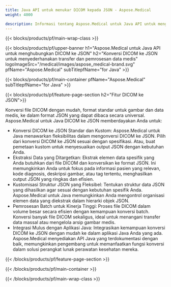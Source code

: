 ```yaml
---
title: Java API untuk menukar DICOM kepada JSON - Aspose.Medical
weight: 4000

description: Informasi tentang Aspose.Medical untuk Java API untuk mengonversi DICOM ke JSON
---
```


{{< blocks/products/pf/main-wrap-class >}}

{{< blocks/products/pf/upper-banner h1="Aspose.Medical untuk Java API untuk menghubungkan DICOM ke JSON" h2="Konversi DICOM ke JSON untuk menyederhanakan transfer dan pemrosesan data medis" logoImageSrc="/medical/images/aspose_medical-brand.svg" pfName="Aspose.Medical" subTitlepfName="for Java" >}}

{{< blocks/products/pf/main-container pfName="Aspose.Medical" subTitlepfName="for Java" >}}

{{< blocks/products/pf/feature-page-section h2="Fitur DICOM ke JSON">}}

<p>Konversi file DICOM dengan mudah, format standar untuk gambar dan data medis, ke dalam format JSON yang dapat dibaca secara universal. Aspose.Medical untuk Java DICOM ke JSON memberdayakan Anda untuk:</p>

<ul>
<li>Konversi DICOM ke JSON Standar dan Kustom: Aspose.Medical untuk Java menawarkan fleksibilitas dalam mengonversi DICOM ke JSON. Pilih dari konversi DICOM ke JSON sesuai dengan spesifikasi. Atau, buat pemetaan kustom untuk menyesuaikan output JSON dengan kebutuhan Anda.</li>
<li>Ekstraksi Data yang Ditargetkan: Ekstrak elemen data spesifik yang Anda butuhkan dari file DICOM dan konversikan ke format JSON. Ini memungkinkan Anda untuk fokus pada informasi pasien yang relevan, kode diagnosis, deskripsi gambar, atau tag tertentu, menghasilkan output JSON yang ringkas dan efisien.</li>
<li>Kustomisasi Struktur JSON yang Fleksibel: Tentukan struktur data JSON yang dihasilkan agar sesuai dengan kebutuhan spesifik Anda. Aspose.Medical untuk Java memungkinkan Anda mengontrol organisasi elemen data yang diekstrak dalam hierarki objek JSON.</li>
<li>Pemrosesan Batch untuk Kinerja Tinggi: Proses file DICOM dalam volume besar secara efisien dengan kemampuan konversi batch. Konversi banyak file DICOM sekaligus, ideal untuk menangani transfer data massal atau mengelola arsip gambar medis.</li>
<li>Integrasi Mulus dengan Aplikasi Java: Integrasikan kemampuan konversi DICOM ke JSON dengan mudah ke dalam aplikasi Java Anda yang ada.  Aspose.Medical menyediakan API Java yang terdokumentasi dengan baik, memungkinkan pengembang untuk memanfaatkan fungsi konversi dalam solusi perangkat lunak perawatan kesehatan mereka.</li>
</ul>

{{< /blocks/products/pf/feature-page-section >}}

{{< /blocks/products/pf/main-container >}}

{{< /blocks/products/pf/main-wrap-class >}}